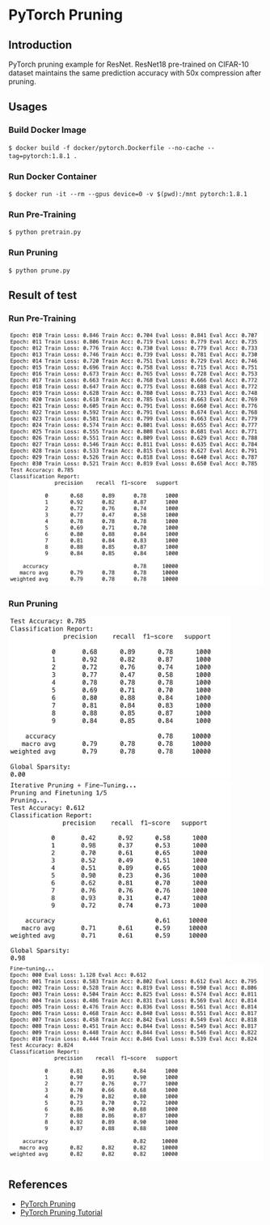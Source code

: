 # PyTorch Pruning

## Introduction

PyTorch pruning example for ResNet. ResNet18 pre-trained on CIFAR-10 dataset maintains the same prediction accuracy with 50x compression after pruning.

## Usages

### Build Docker Image

```
$ docker build -f docker/pytorch.Dockerfile --no-cache --tag=pytorch:1.8.1 .
```

### Run Docker Container

```
$ docker run -it --rm --gpus device=0 -v $(pwd):/mnt pytorch:1.8.1
```

### Run Pre-Training

```
$ python pretrain.py
```

### Run Pruning

```
$ python prune.py
```

## Result of test
### Run Pre-Training
<img src="./imgs/pretrain1.png" alt="drawing" width="600"/>


### Run Pruning
<img src="./imgs/prune1.png" alt="drawing" width="440"/>
<img src="./imgs/prune2.png" alt="drawing" width="440"/>
<img src="./imgs/prune3.png" alt="drawing" width="600"/>

## References

* [PyTorch Pruning](https://leimao.github.io/blog/PyTorch-Pruning/)
* [PyTorch Pruning Tutorial](https://pytorch.org/tutorials/intermediate/pruning_tutorial.html)
